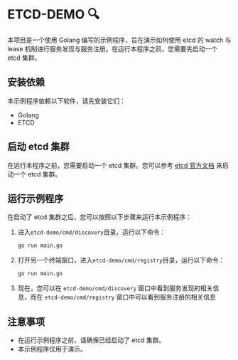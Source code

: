 # ETCD-DEMO 🔍

本项目是一个使用 Golang 编写的示例程序，旨在演示如何使用 etcd 的 watch 与 lease 机制进行服务发现与服务注册。在运行本程序之前，您需要先启动一个 etcd 集群。

## 安装依赖

本示例程序依赖以下软件，请先安装它们：
- Golang
- ETCD

## 启动 etcd 集群

在运行本程序之前，您需要启动一个 etcd 集群。您可以参考 [etcd 官方文档](https://etcd.io/docs/v3.5/op-guide/clustering/) 来启动一个 etcd 集群。

## 运行示例程序

在启动了 etcd 集群之后，您可以按照以下步骤来运行本示例程序：

1. 进入`etcd-demo/cmd/discovery`目录，运行以下命令：
    ```sh
    go run main.go
    ```
2. 打开另一个终端窗口，进入`etcd-demo/cmd/registry`目录，运行以下命令：
   ```sh
   go run main.go
   ```
3. 现在，您可以在 `etcd-demo/cmd/discovery` 窗口中看到服务发现的相关信息，而在 `etcd-demo/cmd/registry` 窗口中可以看到服务注册的相关信息

## 注意事项
- 在运行示例程序之前，请确保已经启动了 etcd 集群。
- 本示例程序仅用于演示。
